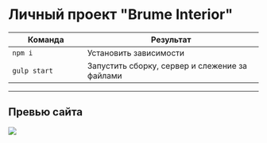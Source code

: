 # Личный проект "Brume Interior"

<table>
  <thead>
    <tr>
      <th>Команда</th>
      <th>Результат</th>
    </tr>
  </thead>
  <tbody>
    <tr>
      <td width="30%"><code>npm i</code></td>
      <td>Установить зависимости</td>
    </tr>
    <tr>
      <td><code>gulp start</code></td>
      <td>Запустить сборку, сервер и слежение за файлами</td>
    </tr>
  </tbody>
</table>

---

## Превью сайта
<img src="src/img/mockup.png">
